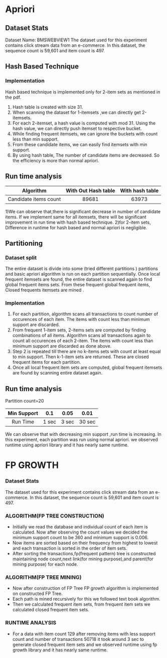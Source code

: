 # Apriori
## Dataset Stats
Dataset Name: BMSWEBVIEW1
The dataset used for this experiment contains click stream data from an e-commerce. In this dataset, the sequence count is 59,601 and item count is 497.


## Hash Based Technique
### Implementation
Hash based technique is implemented only for 2-item sets as mentioned in the pdf.
1) Hash table is created with size 31.
2) When scanning the dataset for 1-itemsets ,we can directly get 2-itemsets.
3) For each 2-itemset, a hash value is computed with mod 31. Using the hash value, we can directly push itemset to respective bucket.
4) While finding frequent itemsets, we can ignore the buckets with count less than min support.
5) From these candidate items, we can easily find itemsets with min support.
6) By using hash table, The number of candidate items are decreased. So the efficiency is more than normal apriori.

## Run time analysis


| Algorithm | With Out Hash table| With hash table | 
| :---: | :---: | :---: | 
| Candidate items count | 89681 | 63973 |


1)We can observe that,there is significant decrease in number of candidate items. If we implement same for all itemsets, there will be significant improvement in run time with hash based technique.
2)for 2-item sets, Difference in runtime for hash based and normal apriori is negligible.






## Partitioning
### Dataset split
The entire dataset is divide into some (tried different partitions ) partitions and basic apriori algorithm is run on each partition sequentially. Once local frequent itemsets are found, the entire dataset is scanned again to find global frequent items sets. From these frequent global frequent items, Closed frequents itemsets are mined .


### Implementation
1) For each partition, algorithm scans all transactions to count number of occurences of each item. The items with count less than minimum support are discarded.
2) From frequent 1-item sets, 2-items sets are computed by
   finding combinations of all items. Algorithm scans all transactions again to count all occurences of each 2-item.
   The items with count less than minimum support are discarded as done above.
3) Step 2 is repeated till there are no k-items sets with count at least equal to min support. Then k-1-item sets are returned. These are closed frequent items for each partition.
4) Once all local frequent item sets are computed, global frequent itemsets are found by scanning entire dataset again.

## Run time analysis
Partition count=20

| Min Support | 0.1 | 0.05  | 0.01 |
| :---: | :---: | :---: | :---: | 
| Run Time | 1 sec | 3 sec | 30 sec |

We can observe that with decreasing min support ,run time is increasing. In this experiment, each partition was run using normal apriori.
we observed runtime using apriori library and it has nearly same runtime.


# FP GROWTH

### Dataset Stats
The dataset used for this experiment contains click stream data from an e-commerce. In this dataset, the sequence count is 59,601 and item count is 497.

### ALGORITHM(FP TREE CONSTRUCTION)
- Initially we read the database and individual count of each item is calculated. Now after observing the count values
  we decided the minimum support count to be 360 and minimum support is 0.006.
- Now items are sorted based on their frequency from highest to lowest and each transaction is sorted in the order of item
  sets.
- After sorting the transactions,fp(frequent pattern) tree is constructed maintaining node count,next link(for mining purpose),and parent(for mining purpose) for each node.

### ALGORITHM(FP TREE MINING)
- Now after construction of FP Tree FP growth algorithm is implemented on constructed FP Tree.
- Each path is mined recursively for this we followed text book algorithm.
- Then we calculated frequent item sets, from frequent item sets we calculated closed frequent item sets.

### RUNTIME ANALYSIS
- For a data with item count 129 after removing items with less support count and number of transactions 50718 it took around
  3 sec to generate closed frequent item sets and we observed runtime using fp growth library and it has nearly same runtime.



